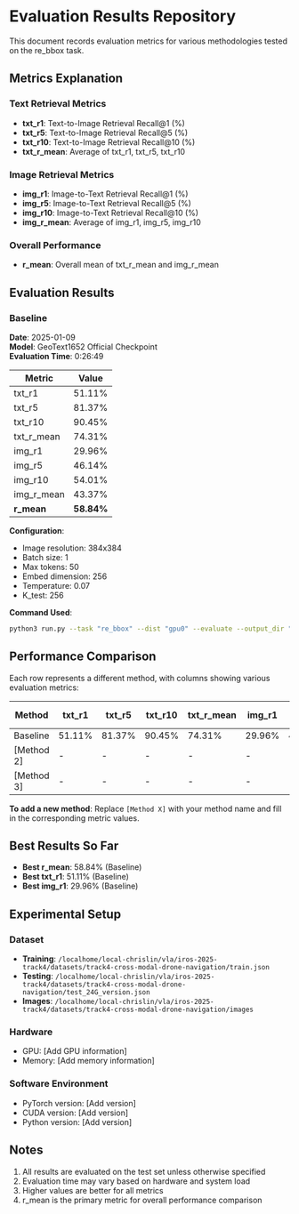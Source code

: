 # Evaluation Results Repository

This document records evaluation metrics for various methodologies tested on the re_bbox task.

## Metrics Explanation

### Text Retrieval Metrics
- **txt_r1**: Text-to-Image Retrieval Recall@1 (%)
- **txt_r5**: Text-to-Image Retrieval Recall@5 (%)  
- **txt_r10**: Text-to-Image Retrieval Recall@10 (%)
- **txt_r_mean**: Average of txt_r1, txt_r5, txt_r10

### Image Retrieval Metrics
- **img_r1**: Image-to-Text Retrieval Recall@1 (%)
- **img_r5**: Image-to-Text Retrieval Recall@5 (%)
- **img_r10**: Image-to-Text Retrieval Recall@10 (%)
- **img_r_mean**: Average of img_r1, img_r5, img_r10

### Overall Performance
- **r_mean**: Overall mean of txt_r_mean and img_r_mean

## Evaluation Results

### Baseline
**Date**: 2025-01-09  
**Model**: GeoText1652 Official Checkpoint  
**Evaluation Time**: 0:26:49  

| Metric | Value |
|--------|-------|
| txt_r1 | 51.11% |
| txt_r5 | 81.37% |
| txt_r10 | 90.45% |
| txt_r_mean | 74.31% |
| img_r1 | 29.96% |
| img_r5 | 46.14% |
| img_r10 | 54.01% |
| img_r_mean | 43.37% |
| **r_mean** | **58.84%** |

**Configuration**:
- Image resolution: 384x384
- Batch size: 1
- Max tokens: 50
- Embed dimension: 256
- Temperature: 0.07
- K_test: 256

**Command Used**:
```bash
python3 run.py --task "re_bbox" --dist "gpu0" --evaluate --output_dir "output/eva" --checkpoint "../checkpoints/GeoText1652_model/geotext_official_checkpoint.pth"
```

## Performance Comparison

Each row represents a different method, with columns showing various evaluation metrics:

| Method | txt_r1 | txt_r5 | txt_r10 | txt_r_mean | img_r1 | img_r5 | img_r10 | img_r_mean | r_mean | Eval Time |
|--------|--------|--------|---------|------------|--------|--------|---------|------------|---------|-----------|
| Baseline | 51.11% | 81.37% | 90.45% | 74.31% | 29.96% | 46.14% | 54.01% | 43.37% | **58.84%** | 0:26:49 |
| [Method 2] | - | - | - | - | - | - | - | - | - | - |
| [Method 3] | - | - | - | - | - | - | - | - | - | - |

**To add a new method**: Replace `[Method X]` with your method name and fill in the corresponding metric values.

## Best Results So Far

- **Best r_mean**: 58.84% (Baseline)
- **Best txt_r1**: 51.11% (Baseline)
- **Best img_r1**: 29.96% (Baseline)

## Experimental Setup

### Dataset
- **Training**: `/localhome/local-chrislin/vla/iros-2025-track4/datasets/track4-cross-modal-drone-navigation/train.json`
- **Testing**: `/localhome/local-chrislin/vla/iros-2025-track4/datasets/track4-cross-modal-drone-navigation/test_24G_version.json`
- **Images**: `/localhome/local-chrislin/vla/iros-2025-track4/datasets/track4-cross-modal-drone-navigation/images`

### Hardware
- GPU: [Add GPU information]
- Memory: [Add memory information]

### Software Environment
- PyTorch version: [Add version]
- CUDA version: [Add version]
- Python version: [Add version]

## Notes

1. All results are evaluated on the test set unless otherwise specified
2. Evaluation time may vary based on hardware and system load
3. Higher values are better for all metrics
4. r_mean is the primary metric for overall performance comparison 